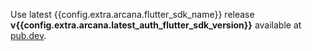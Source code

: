Use latest {{config.extra.arcana.flutter_sdk_name}} release **v{{config.extra.arcana.latest_auth_flutter_sdk_version}}** available at [pub.dev](https://pub.dev/packages/arcana_auth_flutter).